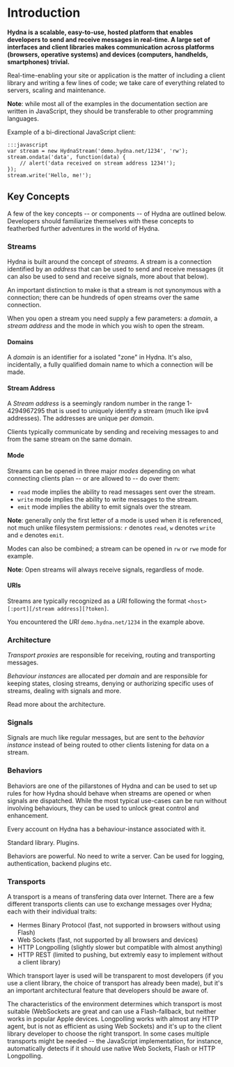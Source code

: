 # Introduction

**Hydna is a scalable, easy-to-use, hosted platform that enables developers to
send and receive messages in real-time. A large set of interfaces and client
libraries makes communication across platforms (browsers, operative systems)
and devices (computers, handhelds, smartphones) trivial.**

Real-time-enabling your site or application is the matter of including a
client library and writing a few lines of code; we take care of everything
related to servers, scaling and maintenance.

**Note**: while most all of the examples in the documentation section are
written in JavaScript, they should be transferable to other programming
languages.

Example of a bi-directional JavaScript client:

    :::javascript
    var stream = new HydnaStream('demo.hydna.net/1234', 'rw');
    stream.ondata('data', function(data) {
        // alert('data received on stream address 1234!');
    });
    stream.write('Hello, me!');

## Key Concepts

A few of the key concepts -- or components -- of Hydna are outlined below.
Developers should familiarize themselves with these concepts to featherbed 
further adventures in the world of Hydna.

### Streams

Hydna is built around the concept of *streams*. A stream is a connection
identified by an *address* that can be used to send and receive messages (it
can also be used to send and receive signals, more about that below).

An important distinction to make is that a stream is not synonymous with a
connection; there can be hundreds of open streams over the same connection.

When you open a stream you need supply a few parameters: a *domain*, a
*stream address* and the mode in which you wish to open the stream.

#### Domains

A *domain* is an identifier for a isolated "zone" in Hydna. It's also,
incidentally, a fully qualified domain name to which a connection will be
made.

#### Stream Address

A *Stream address* is a seemingly random number in the range 1-4294967295 that
is used to uniquely identify a stream (much like ipv4 addresses). The
addresses are unique per *domain*.

Clients typically communicate by sending and receiving messages to and from
the same stream on the same domain.

#### Mode

Streams can be opened in three major *modes* depending on what connecting
clients plan -- or are allowed to -- do over them:

- `read` mode implies the ability to read messages sent over the stream.
- `write` mode implies the ability to write messages to the stream.
- `emit` mode implies the ability to emit signals over the stream.

**Note**: generally only the first letter of a mode is used when it is
referenced, not much unlike filesystem permissions: `r` denotes `read`, `w`
denotes `write` and `e` denotes `emit`.

Modes can also be combined; a stream can be opened in `rw` or `rwe` mode for
example.

**Note**: Open streams will always receive signals, regardless of mode.

#### URIs

Streams are typically recognized as a *URI* following the format 
`<host>[:port][/stream address][?token]`.

You encountered the *URI* `demo.hydna.net/1234` in the example above. 

### Architecture

*Transport proxies* are responsible for receiving, routing and transporting
messages.

*Behaviour instances* are allocated per *domain* and are responsible for
keeping states, closing streams, denying or authorizing specific uses of
streams, dealing with signals and more.

Read more about the architecture.

### Signals

Signals are much like regular messages, but are sent to the *behavior
instance* instead of being routed to other clients listening for data on a
stream.

### Behaviors

Behaviors are one of the pillarstones of Hydna and can be used to set up
rules for how Hydna should behave when streams are opened or when signals
are dispatched. While the most typical use-cases can be run without involving
behaviours, they can be used to unlock great control and enhancement.

Every account on Hydna has a behaviour-instance associated with it.

Standard library. Plugins.

Behaviors are powerful. No need to write a server. Can be used for logging,
authentication, backend plugins etc.

### Transports

A transport is a means of transfering data over Internet. There are a few
different transports clients can use to exchange messages over Hydna; each
with their individual traits:

- Hermes Binary Protocol (fast, not supported in browsers without using Flash)
- Web Sockets (fast, not supported by all browsers and devices)
- HTTP Longpolling (slightly slower but compatible with almost anything)
- HTTP REST (limited to pushing, but extremly easy to implement without a
  client library)

Which transport layer is used will be transparent to most developers (if you
use a client library, the choice of transport has already been made), but it's
an important architectural feature that developers should be aware of.

The characteristics of the environment determines which transport is most
suitable (WebSockets are great and can use a Flash-fallback, but neither works
in popular Apple devices. Longpolling works with almost any HTTP agent, but is
not as efficient as using Web Sockets) and it's up to the client library
developer to choose the right transport. In some cases multiple transports
might be needed -- the JavaScript implementation, for instance, automatically
detects if it should use native Web Sockets, Flash or HTTP Longpolling.
